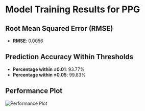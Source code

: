 # Model Training Results for PPG

## Root Mean Squared Error (RMSE)
- **RMSE**: 0.0056

## Prediction Accuracy Within Thresholds
- **Percentage within ±0.01**: 93.77%
- **Percentage within ±0.05**: 99.83%

## Performance Plot
![Performance Plot](../imgs/PPG.png)
